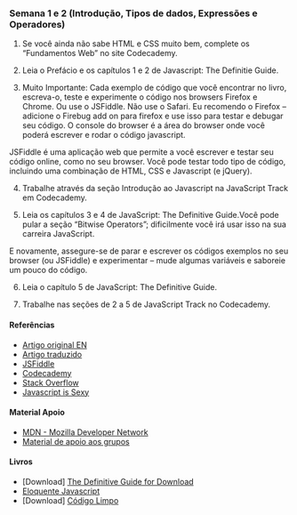### Semana 1 e 2 (Introdução, Tipos de dados, Expressões e Operadores)

1. Se você ainda não sabe HTML e CSS muito bem, complete os “Fundamentos Web” no site Codecademy.

2. Leia o Prefácio e os capítulos 1 e 2 de Javascript: The Definitie Guide.

3. Muito Importante: Cada exemplo de código que você encontrar no livro, escreva-o, teste e experimente o código nos browsers Firefox e Chrome. Ou use o JSFiddle. Não use o Safari. Eu recomendo o Firefox – adicione o Firebug add on para firefox e use isso para testar e debugar seu código. O console do browser é a área do browser onde você poderá escrever e rodar o código javascript.

JSFiddle é uma aplicação web que permite a você escrever e testar seu código online, como no seu browser. Você pode testar todo tipo de código, incluindo uma combinação de HTML, CSS e Javascript (e jQuery).

4. Trabalhe através da seção Introdução ao Javascript na JavaScript Track em Codecademy.

5. Leia os capítulos 3 e 4 de JavaScript: The Definitive Guide.Você pode pular a seção “Bitwise Operators”; dificilmente você irá usar isso na sua carreira JavaScript.

E novamente, assegure-se de parar e escrever os códigos exemplos no seu browser (ou JSFiddle) e experimentar – mude algumas variáveis e saboreie um pouco do código.

6. Leia o capítulo 5 de JavaScript: The Definitive Guide.

7. Trabalhe nas seções de 2 a 5 de JavaScript Track no Codecademy.

#### Referências

- [Artigo original EN](http://javascriptissexy.com/how-to-learn-javascript-properly/)
- [Artigo traduzido](https://codeinbrasil.wordpress.com/2013/04/28/como-aprender-javascript-corretamente-javascript-is-sexy/)
- [JSFiddle](https://jsfiddle.net/)
- [Codecademy](https://www.codecademy.com/)
- [Stack Overflow](http://stackoverflow.com/)
- [Javascript is Sexy](http://javascriptissexy.com/)

#### Material Apoio

- [MDN - Mozilla Developer Network](https://developer.mozilla.org/en-US/Learn/JavaScript)
- [Material de apoio aos grupos](https://github.com/training-center/study-groups/blob/master/material-de-apoio.md)

#### Livros
- [Download] [The Definitive Guide for Download](http://jonathanlima.com.br/The%20Definitive%20Guide.pdf.zip)
- [Eloquente Javascript](https://github.com/braziljs/eloquente-javascript)
- [Download] [Código Limpo](http://jonathanlima.com.br/Codigo%20Limpo%20-%20Completo%20PT.pdf)
